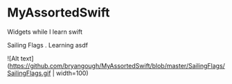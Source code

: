 # MyAssortedSwift
Widgets while I learn swift


Sailing Flags
. Learning asdf


![Alt text](https://github.com/bryangough/MyAssortedSwift/blob/master/SailingFlags/SailingFlags.gif | width=100) 
